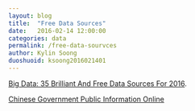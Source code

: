 ```yaml
---
layout: blog
title:  "Free Data Sources"
date:   2016-02-14 12:00:00
categories: data
permalink: /free-data-sourvces
author: Kylin Soong
duoshuoid: ksoong2016021401
---
```


[Big Data: 35 Brilliant And Free Data Sources For 2016](http://www.forbes.com/sites/bernardmarr/2016/02/12/big-data-35-brilliant-and-free-data-sources-for-2016/#3d7ef9b76796).

[Chinese Government Public Information Online](http://govinfo.nlc.gov.cn/)


